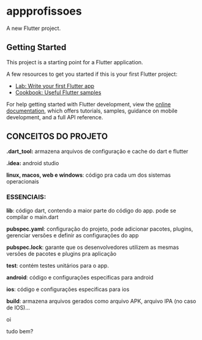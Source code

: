 # appprofissoes

A new Flutter project.

## Getting Started

This project is a starting point for a Flutter application.

A few resources to get you started if this is your first Flutter project:

- [Lab: Write your first Flutter app](https://docs.flutter.dev/get-started/codelab)
- [Cookbook: Useful Flutter samples](https://docs.flutter.dev/cookbook)

For help getting started with Flutter development, view the
[online documentation](https://docs.flutter.dev/), which offers tutorials,
samples, guidance on mobile development, and a full API reference.

## CONCEITOS DO PROJETO

**.dart_tool:** armazena arquivos de configuração e cache do dart e flutter

**.idea:** android studio

**linux, macos, web e windows**: código pra cada um dos sistemas operacionais

### ESSENCIAIS:

**lib**: código dart, contendo a maior parte do código do app. pode se compilar o main.dart

**pubspec.yaml**: configuração do projeto, pode adicionar pacotes, plugins, gerenciar versões e definir as configurações do app

**pubspec.lock**: garante que os desenvolvedores utilizem as mesmas versões de pacotes e plugins pra aplicação

**test**: contém testes unitários para o app.

**android**: código e configurações especificas para android

**ios**: código e configurações especificas para ios

**build**: armazena arquivos gerados como arquivo APK, arquivo IPA (no caso de IOS)...

oi

tudo bem?